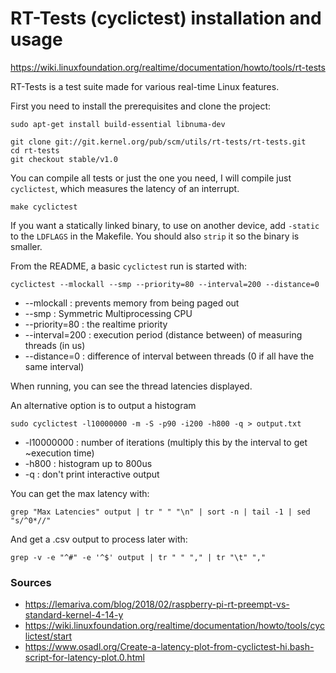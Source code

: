 # RT-Tests (cyclictest) installation and usage

<https://wiki.linuxfoundation.org/realtime/documentation/howto/tools/rt-tests>

RT-Tests is a test suite made for various real-time Linux features.

First you need to install the prerequisites and clone the project:

```
sudo apt-get install build-essential libnuma-dev

git clone git://git.kernel.org/pub/scm/utils/rt-tests/rt-tests.git
cd rt-tests
git checkout stable/v1.0
```

You can compile all tests or just the one you need, I will compile just `cyclictest`, which measures the latency of an interrupt.

```
make cyclictest
```

If you want a statically linked binary, to use on another device, add `-static` to the `LDFLAGS` in the Makefile. You should also `strip` it so the binary is smaller.

From the README, a basic `cyclictest` run is started with:

```
cyclictest --mlockall --smp --priority=80 --interval=200 --distance=0
```

 * --mlockall : prevents memory from being paged out
 * --smp : Symmetric Multiprocessing CPU
 * --priority=80 : the realtime priority
 * --interval=200 : execution period (distance between) of measuring threads (in us)
 * --distance=0 : difference of interval between threads (0 if all have the same interval)

When running, you can see the thread latencies displayed.


An alternative option is to output a histogram

```
sudo cyclictest -l10000000 -m -S -p90 -i200 -h800 -q > output.txt
```

 * -l10000000 : number of iterations (multiply this by the interval to get ~execution time)
 * -h800 : histogram up to 800us
 * -q : don't print interactive output

You can get the max latency with:

```
grep "Max Latencies" output | tr " " "\n" | sort -n | tail -1 | sed "s/^0*//"
```

And get a .csv output to process later with:

```
grep -v -e "^#" -e '^$' output | tr " " "," | tr "\t" ","
```

### Sources

 * <https://lemariva.com/blog/2018/02/raspberry-pi-rt-preempt-vs-standard-kernel-4-14-y>
 * <https://wiki.linuxfoundation.org/realtime/documentation/howto/tools/cyclictest/start>
 * <https://www.osadl.org/Create-a-latency-plot-from-cyclictest-hi.bash-script-for-latency-plot.0.html>